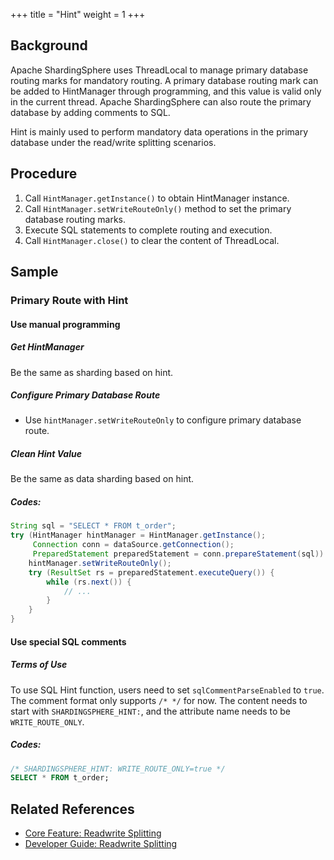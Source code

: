 +++
title = "Hint"
weight = 1
+++

## Background

Apache ShardingSphere uses ThreadLocal to manage primary database routing marks for mandatory routing. A primary database routing mark can be added to HintManager through programming, and this value is valid only in the current thread.
Apache ShardingSphere can also route the primary database by adding comments to SQL.

Hint is mainly used to perform mandatory data operations in the primary database under the read/write splitting scenarios.

## Procedure

1. Call `HintManager.getInstance()` to obtain HintManager instance.
2. Call `HintManager.setWriteRouteOnly()` method to set the primary database routing marks.
3. Execute SQL statements to complete routing and execution.
4. Call `HintManager.close()` to clear the content of ThreadLocal.

## Sample

### Primary Route with Hint

#### Use manual programming

##### Get HintManager

Be the same as sharding based on hint.

##### Configure Primary Database Route

- Use `hintManager.setWriteRouteOnly` to configure primary database route.

##### Clean Hint Value

Be the same as data sharding based on hint.

##### Codes:

```java
String sql = "SELECT * FROM t_order";
try (HintManager hintManager = HintManager.getInstance();
     Connection conn = dataSource.getConnection();
     PreparedStatement preparedStatement = conn.prepareStatement(sql)) {
    hintManager.setWriteRouteOnly();
    try (ResultSet rs = preparedStatement.executeQuery()) {
        while (rs.next()) {
            // ...
        }
    }
}
```

#### Use special SQL comments

##### Terms of Use

To use SQL Hint function, users need to set `sqlCommentParseEnabled` to `true`.
The comment format only supports `/* */` for now. The content needs to start with `SHARDINGSPHERE_HINT:`, and the attribute name needs to be `WRITE_ROUTE_ONLY`.

##### Codes:
```sql
/* SHARDINGSPHERE_HINT: WRITE_ROUTE_ONLY=true */
SELECT * FROM t_order;
```

## Related References

- [Core Feature: Readwrite Splitting](/en/features/readwrite-splitting/)
- [Developer Guide: Readwrite Splitting](/en/dev-manual/readwrite-splitting/)
